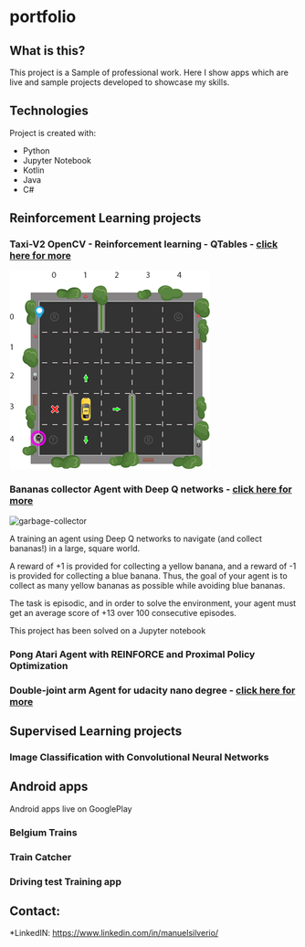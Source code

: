 # portfolio

## What is this?
This project is a Sample of professional work. Here I show apps which are live and sample projects developed to showcase my skills.

## Technologies
Project is created with:
* Python
* Jupyter Notebook
* Kotlin
* Java
* C#

## Reinforcement Learning projects

### Taxi-V2 OpenCV - Reinforcement learning - QTables - [click here for more]()
![taxi_example](./samples_images/RL_TAXI.png)

### Bananas collector Agent with Deep Q networks - [click here for more](https://github.com/manuelsilverio/udacity_project_navigation)
![garbage-collector](https://github.com/manuelsilverio/udacity_project_navigation/blob/main/images/banana-collector.gif)

A training an agent using Deep Q networks to navigate (and collect bananas!) in a large, square world.

A reward of +1 is provided for collecting a yellow banana, and a reward of -1 is provided for collecting a blue banana.  Thus, the goal of your agent is to collect as many yellow bananas as possible while avoiding blue bananas.  

The task is episodic, and in order to solve the environment, your agent must get an average score of +13 over 100 consecutive episodes.

This project has been solved on a Jupyter notebook 

### Pong Atari Agent with REINFORCE and Proximal Policy Optimization


### Double-joint arm Agent for udacity nano degree - [click here for more]()



## Supervised Learning projects

### Image Classification with Convolutional Neural Networks


## Android apps
	
Android apps live on GooglePlay
### Belgium Trains

### Train Catcher

### Driving test Training app

## Contact:

*LinkedIN: https://www.linkedin.com/in/manuelsilverio/
